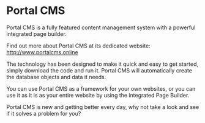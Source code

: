 # Portal CMS
Portal CMS is a fully featured content management system with a powerful integrated page builder.

Find out more about Portal CMS at its dedicated website: http://www.portalcms.online

The technology has been designed to make it quick and easy to get started, simply download the code and run it. Portal CMS will automatically create the database objects and data it needs.

You can use Portal CMS as a framework for your own websites, or you can use it as it is as your entire website by using the integrated Page Builder.

Portal CMS is new and getting better every day, why not take a look and see if it solves a problem for you?
